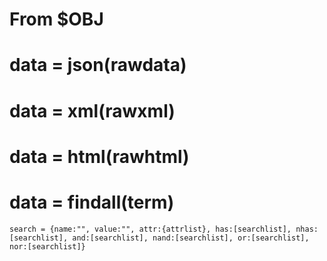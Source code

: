 # From $OBJ

# data = json(rawdata)

# data = xml(rawxml)

# data = html(rawhtml)

# data = findall(term)

```
search = {name:"", value:"", attr:{attrlist}, has:[searchlist], nhas:[searchlist], and:[searchlist], nand:[searchlist], or:[searchlist], nor:[searchlist]}
```
